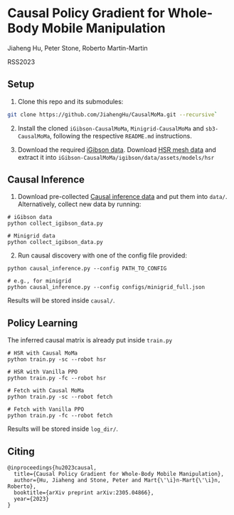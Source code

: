 # Causal Policy Gradient for Whole-Body Mobile Manipulation

Jiaheng Hu, Peter Stone, Roberto Martin-Martin

RSS2023

## Setup

1. Clone this repo and its submodules:
```bash
git clone https://github.com/JiahengHu/CausalMoMa.git --recursive`
```

2. Install the cloned `iGibson-CausalMoMa`, `Minigrid-CausalMoMa` and `sb3-CausalMoMa`, following the respective `README.md` instructions.

3. Download the required [iGibson data](https://stanfordvl.github.io/iGibson/installation.html#downloading-the-assets-and-datasets-of-scenes-and-objects). 
Download [HSR mesh data](https://drive.google.com/file/d/1Vz-Shra-Y3ZiHJdCjnQg8hZBqFPw6byG/view?usp=sharing) and extract 
it into `iGibson-CausalMoMa/igibson/data/assets/models/hsr`

## Causal Inference
1. Download pre-collected [Causal inference data](https://drive.google.com/drive/folders/1j0sSoHC_Hx6Wcel4mDvBevXboYOg1dKs?usp=sharing) and put them into `data/`.
Alternatively, collect new data by running:
```
# iGibson data
python collect_igibson_data.py

# Minigrid data
python collect_igibson_data.py
```


2. Run causal discovery with one of the config file provided:
```
python causal_inference.py --config PATH_TO_CONFIG

# e.g., for minigrid
python causal_inference.py --config configs/minigrid_full.json
```

Results will be stored inside `causal/`.

## Policy Learning

The inferred causal matrix is already put inside `train.py`

```
# HSR with Causal MoMa
python train.py -sc --robot hsr

# HSR with Vanilla PPO
python train.py -fc --robot hsr

# Fetch with Causal MoMa
python train.py -sc --robot fetch

# Fetch with Vanilla PPO
python train.py -fc --robot fetch
```

Results will be stored inside `log_dir/`.

## Citing
```
@inproceedings{hu2023causal,
  title={Causal Policy Gradient for Whole-Body Mobile Manipulation},
  author={Hu, Jiaheng and Stone, Peter and Mart{\'\i}n-Mart{\'\i}n, Roberto},
  booktitle={arXiv preprint arXiv:2305.04866},
  year={2023}
}
```